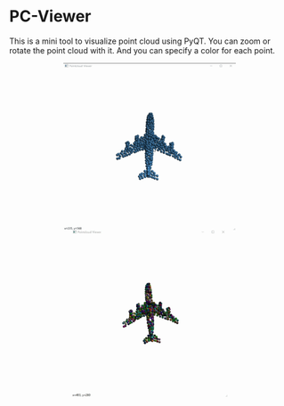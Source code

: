 # PC-Viewer
This is a mini tool to visualize point cloud using PyQT. You can zoom or rotate the point cloud with it. And you can specify a color for each point.

<p align="center">
    <img align="center" alt="demo" src="https://github.com/Liuyvjin/pc-viewer/blob/master/images/demo1.gif" height=300 hspace=25/>
    <img align="center" alt="demo2" src="https://github.com/Liuyvjin/pc-viewer/blob/master/images/demo2.gif" height=300 hspace=25/>
</p>
